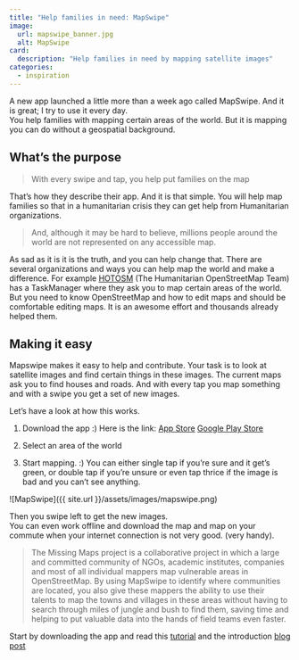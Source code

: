 ```yaml
---
title: "Help families in need: MapSwipe"
image:
  url: mapswipe_banner.jpg
  alt: MapSwipe
card:
  description: "Help families in need by mapping satellite images"
categories:
  - inspiration
---
```

A new app launched a little more than a week ago called MapSwipe. And it is great; I try to use it every day.  
You help families with mapping certain areas of the world. But it is mapping you can do without a geospatial background. 

## What’s the purpose

> With every swipe and tap, you help put families on the map

That’s how they describe their app. And it is that simple. You will help map families so that in a humanitarian crisis they can get help from Humanitarian organizations. 

> And, although it may be hard to believe, millions people around the world are not represented on any accessible map.

As sad as it is it is the truth, and you can help change that. There are several organizations and ways you can help map the world and make a difference. For example [HOTOSM](https://hotosm.org) (The Humanitarian OpenStreetMap Team) has a TaskManager where they ask you to map certain areas of the world. But you need to know OpenStreetMap and how to edit maps and should be comfortable editing maps. It is an awesome effort and thousands already helped them. 

## Making it easy
Mapswipe makes it easy to help and contribute. Your task is to look at satellite images and find certain things in these images. The current maps ask you to find houses and roads. And with every tap you map something and with a swipe you get a set of new images. 

Let’s have a look at how this works. 

1. Download the app :) Here is the link: [App Store](https://itunes.apple.com/us/app/mapswipe/id1133855392?ls=1&mt=8) [Google Play Store](https://play.google.com/store/apps/details?id=org.missingmaps.mapswipe)

2. Select an area of the world

3. Start mapping. :)
You can either single tap if you’re sure and it get’s green, or double tap if you’re unsure or even tap thrice if the image is bad and you can’t see anything.

![MapSwipe]({{ site.url }}/assets/images/mapswipe.png)

Then you swipe left to get the new images.  
You can even work offline and download the map and map on your commute when your internet connection is not very good. (very handy). 

> The Missing Maps project is a collaborative project in which a large and committed community of NGOs, academic institutes, companies and most of all individual mappers map vulnerable areas in OpenStreetMap. By using MapSwipe to identify where communities are located, you also give these mappers the ability to use their talents to map the towns and villages in these areas without having to search through miles of jungle and bush to find them, saving time and helping to put valuable data into the hands of field teams even faster.

Start by downloading the app and read this [tutorial](http://www.missingmaps.org/blog/2016/07/18/mapswipetutorial/) and the introduction [blog post](http://www.missingmaps.org/blog/2016/07/14/mapswipe/)
